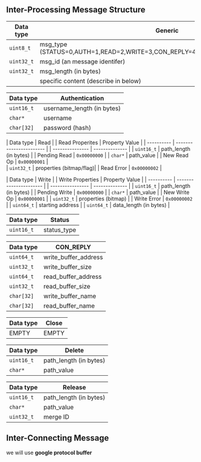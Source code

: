 ## Inter-Processing Message Structure

| Data type  | Generic                                                                          |
| ---------- | ---------------------------------------------------------------------------------|
| `uint8_t`  | msg_type (STATUS=0,AUTH=1,READ=2,WRITE=3,CON_REPLY=4,CLOSE=5,DELETE=6,RELEASE=7) |
| `uint32_t` | msg_id  (an message identifer)                                                   |
| `uint32_t` | msg_length (in bytes)                                                            |
|            | specific content (describe in below)                                             |

| Data type  | Authentication                              |
| ---------- | ------------------------------------------- |
| `uint16_t` | username_length (in bytes)                  |
| `char*`    | username                                    |
| `char[32]` | password (hash)                             |

| Data type  | Read                    |        | Read Properites | Property Value |
| ---------- | ----------------------- |        | --------------- | -------------- | 
| `uint16_t` | path_length (in bytes)  |        | Pending Read    |  `0x00000000`  |
| `char*`    | path_value              |        | New Read Op     |  `0x00000001`  |         
| `uint32_t` | properties (bitmap/flag)|        |    Read Error   |  `0x00000002`  |

| Data type  | Write                  |         | Write Properties | Property Value |
| ---------- | ---------------------- |         | ---------------- | -------------- |
| `uint16_t` | path_length (in bytes) |         |  Pending Write   |  `0x00000000`  | 
| `char*`    | path_value             |         |   New Write Op   |  `0x00000001`  |
| `uint32_t` | properties (bitmap)    |         |   Write Error    |  `0x00000002`  |
| `uint64_t` | starting address       |
| `uint64_t` | data_length (in bytes) |

| Data type  | Status      |
| ---------- | ----------- |
| `uint16_t` | status_type |

| Data type  | CON_REPLY            |
| ---------- | -------------------- |
| `uint64_t` | write_buffer_address |
| `uint32_t` | write_buffer_size    |
| `uint64_t` | read_buffer_address  |
| `uint32_t` | read_buffer_size     |
| `char[32]` | write_buffer_name    |
| `char[32]` | read_buffer_name     |

| Data type  | Close      |
| ---------- | -----------|
|  EMPTY     | EMPTY      |

| Data type  | Delete                  |
| ---------- | ------------------------|
| `uint16_t` | path_length (in bytes)  |
| `char*`    | path_value              |


| Data type  | Release                 |
| ---------- | ----------------------- |
| `uint16_t` | path_length (in bytes)  |
| `char*`    | path_value              |
| `uint32_t` | merge ID                |


## Inter-Connecting Message

we will use **google protocol buffer**
